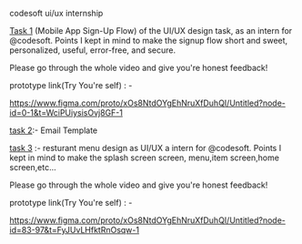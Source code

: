 codesoft ui/ux internship

[Task 1](https://github.com/MdAnas28/codesoft_uiux/blob/main/task1_uiux.fig)
(Mobile App Sign-Up Flow) of the UI/UX design task, as an intern for @codesoft. Points I kept in mind to make the signup flow short and sweet, personalized, useful, error-free, and secure.

Please go through the whole video and give you're honest feedback!

prototype link(Try You're self) : -

https://www.figma.com/proto/xOs8NtdOYgEhNruXfDuhQI/Untitled?node-id=0-1&t=WciPUiysisOvj8GF-1

[task 2](https://github.com/MdAnas28/codesoft_uiux/blob/68317f8cd36b8e64e369c39dcf1fc053a9d9ceae/task2_email.pdf):-
Email Template

[task 3](https://github.com/MdAnas28/codesoft_uiux/blob/f1442b276de9ee9aa49189870d5f99f2fb8b5ebd/uiux_task%203.pdf) :-
resturant menu design 
as UI/UX a intern for @codesoft. Points I kept in mind to make the splash screen screen, menu,item screen,home screen,etc...

Please go through the whole video and give you're honest feedback!

prototype link(Try You're self) : -

https://www.figma.com/proto/xOs8NtdOYgEhNruXfDuhQI/Untitled?node-id=83-97&t=FyJUvLHfktRnOsqw-1

